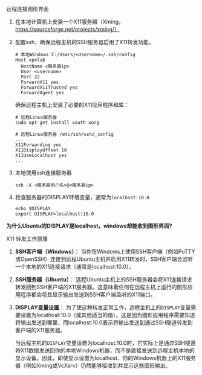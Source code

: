 远程连接图形界面

1. 在本地计算机上安装一个X11服务器（Xming，https://sourceforge.net/projects/xming/）

2. 配置ssh，确保远程主机的SSH服务器启用了X11转发功能。

   ```shell
   # 本地Windows C:/Users/<Username>/.ssh/config
   Host vpxlab
     HostName <服务器ip>
     User <username>
     Port 22
     ForwardX11 yes
     ForwardX11Trusted yes
     ForwardAgent yes
   ```

   确保远程主机上安装了必要的X11应用程序和库：

   ```shell
   # 远程Linux服务器
   sudo apt-get install xauth xorg
   ```

   ```shell
   # 远程Linux服务器 /etc/ssh/sshd_config
   ...
   X11Forwarding yes
   X11DisplayOffset 10
   X11UseLocalhost yes
   ...
   ```

3. 本地使用ssh连接服务器

   ```shell
   ssh -X <服务器用户名>@<服务器ip>
   ```

4. 检查服务器的DISPLAY环境变量，通常为`localhost:10.0`

   ```shell
   echo $DISPLAY
   export DISPLAY=localhost:10.0
   ```



**为什么Ubuntu的DISPLAY是localhost，windows却能收到图形界面?**

X11 转发工作原理

1. **SSH客户端（Windows）**： 当你在Windows上使用SSH客户端（例如PuTTY或OpenSSH）连接到远程Ubuntu主机并启用X11转发时，SSH客户端会监听一个本地的X11连接请求（通常是localhost:10.0）。

2. **SSH服务器（Ubuntu）**： 远程Ubuntu主机上的SSH服务器会将X11连接请求转发回到SSH客户端的X11服务器。这意味着任何在远程主机上运行的图形应用程序都会将其显示输出发送到SSH客户端监听的X11端口。

3. **DISPLAY变量设置**： 为了使这种转发正常工作，远程主机上的`DISPLAY`变量需要设置为localhost:10.0（或其他适当的值）。这是因为图形应用程序需要知道将输出发送到哪里，而localhost:10.0表示将输出发送到通过SSH隧道转发到客户端的X11服务器。

   当远程主机的`DISPLAY`变量设置为localhost:10.0时，它实际上是通过SSH隧道将X11数据发送回你的本地Windows机器，而不是直接发送到远程主机本地的显示设备。因此，即使显示设置为localhost，你的Windows机器上的X11服务器（例如Xming或VcXsrv）仍然能够接收到并显示这些图形输出。